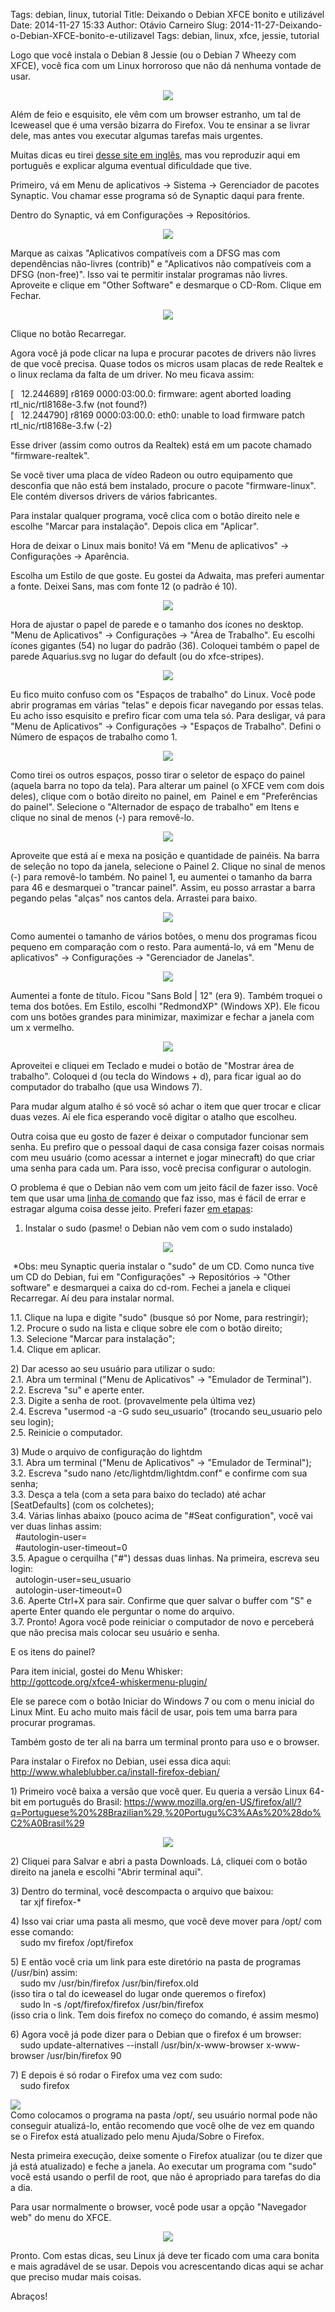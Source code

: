 Tags: debian, linux, tutorial
Title: Deixando o Debian XFCE bonito e utilizável
Date: 2014-11-27 15:33
Author: Otávio Carneiro
Slug: 2014-11-27-Deixando-o-Debian-XFCE-bonito-e-utilizavel
Tags: debian, linux, xfce, jessie, tutorial

Logo que você instala o Debian 8 Jessie (ou o Debian 7 Wheezy com XFCE),
você fica com um Linux horroroso que não dá nenhuma vontade de usar.

<div class="separator" style="clear: both; text-align: center;">

[![](http://1.bp.blogspot.com/-qNvbiufg_2Q/VHenSBbR8AI/AAAAAAAACXQ/9fzYo_Vfrmo/s1600/Captura%2Bde%2Btela%2B-%2B27-11-2014%2B-%2B20%3A32%3A44.png)](http://1.bp.blogspot.com/-qNvbiufg_2Q/VHenSBbR8AI/AAAAAAAACXQ/9fzYo_Vfrmo/s1600/Captura%2Bde%2Btela%2B-%2B27-11-2014%2B-%2B20%3A32%3A44.png)

</div>

Além de feio e esquisito, ele vêm com um browser estranho, um tal de
Iceweasel que é uma versão bizarra do Firefox. Vou te ensinar a se
livrar dele, mas antes vou executar algumas tarefas mais urgentes.

Muitas dicas eu tirei [desse site em
inglês](http://dontsurfinthenude.blogspot.com.br/2013/06/10-things-to-do-after-installing-debian.html),
mas vou reproduzir aqui em português e explicar alguma eventual
dificuldade que tive.

Primeiro, vá em Menu de aplicativos -\> Sistema -\> Gerenciador de
pacotes Synaptic. Vou chamar esse programa só de Synaptic daqui para
frente.

Dentro do Synaptic, vá em Configurações -\> Repositórios.

<div class="separator" style="clear: both; text-align: center;">

[![](http://2.bp.blogspot.com/-q5OdyPL180A/VHeoW8Dd3sI/AAAAAAAACXg/y6LvdkH4J0o/s1600/synaptic.png)](http://2.bp.blogspot.com/-q5OdyPL180A/VHeoW8Dd3sI/AAAAAAAACXg/y6LvdkH4J0o/s1600/synaptic.png)

</div>

Marque as caixas "Aplicativos compatíveis com a DFSG mas com
dependências não-livres (contrib)" e "Aplicativos não compatíveis com a
DFSG (non-free)". Isso vai te permitir instalar programas não livres.
Aproveite e clique em "Other Software" e desmarque o CD-Rom. Clique em
Fechar.

<div class="separator" style="clear: both; text-align: center;">

</div>

<div class="separator" style="clear: both; text-align: center;">

[![](http://3.bp.blogspot.com/-xZuJzq4gorE/VHeoWq0e41I/AAAAAAAACXc/oHJ0p968VlY/s1600/non-free.png)](http://3.bp.blogspot.com/-xZuJzq4gorE/VHeoWq0e41I/AAAAAAAACXc/oHJ0p968VlY/s1600/non-free.png)

</div>

Clique no botão Recarregar.

Agora você já pode clicar na lupa e procurar pacotes de drivers não
livres de que você precisa. Quase todos os micros usam placas de rede
Realtek e o linux reclama da falta de um driver. No meu ficava assim:

[   12.244689] r8169 0000:03:00.0: firmware: agent aborted loading
rtl\_nic/rtl8168e-3.fw (not found?)  
[   12.244790] r8169 0000:03:00.0: eth0: unable to load firmware patch
rtl\_nic/rtl8168e-3.fw (-2)

Esse driver (assim como outros da Realtek) está em um pacote chamado
"firmware-realtek".

Se você tiver uma placa de vídeo Radeon ou outro equipamento que
desconfia que não está bem instalado, procure o pacote "firmware-linux".
Ele contém diversos drivers de vários fabricantes.

Para instalar qualquer programa, você clica com o botão direito nele e
escolhe "Marcar para instalação". Depois clica em "Aplicar".

Hora de deixar o Linux mais bonito! Vá em "Menu de aplicativos" -\>
Configurações -\> Aparência.

Escolha um Estilo de que goste. Eu gostei da Adwaita, mas preferi
aumentar a fonte. Deixei Sans, mas com fonte 12 (o padrão é 10).

<div class="separator" style="clear: both; text-align: center;">

[![](http://1.bp.blogspot.com/-rfwO3FjmDyM/VHev04ARgII/AAAAAAAACX0/cm9MO_cbVQk/s1600/aparencia.png)](http://1.bp.blogspot.com/-rfwO3FjmDyM/VHev04ARgII/AAAAAAAACX0/cm9MO_cbVQk/s1600/aparencia.png)

</div>

Hora de ajustar o papel de parede e o tamanho dos ícones no desktop.
"Menu de Aplicativos" -\> Configurações -\> "Área de Trabalho". Eu
escolhi ícones gigantes (54) no lugar do padrão (36). Coloquei também o
papel de parede Aquarius.svg no lugar do default (ou do xfce-stripes).

<div class="separator" style="clear: both; text-align: center;">

[![](http://2.bp.blogspot.com/-ZdSbJmn7r6k/VHev1IbC0kI/AAAAAAAACX4/g9n5oQXu9O0/s1600/area_de_trabalho.png)](http://2.bp.blogspot.com/-ZdSbJmn7r6k/VHev1IbC0kI/AAAAAAAACX4/g9n5oQXu9O0/s1600/area_de_trabalho.png)

</div>

Eu fico muito confuso com os "Espaços de trabalho" do Linux. Você pode
abrir programas em várias "telas" e depois ficar navegando por essas
telas. Eu acho isso esquisito e prefiro ficar com uma tela só. Para
desligar, vá para "Menu de Aplicativos" -\> Configurações -\> "Espaços
de Trabalho". Defini o Número de espaços de trabalho como 1.

<div class="separator" style="clear: both; text-align: center;">

[![](http://2.bp.blogspot.com/-PoGZHNN59RM/VHexWeml79I/AAAAAAAACYI/J10yNH3UsiQ/s1600/espacos_de_Trabalho.png)](http://2.bp.blogspot.com/-PoGZHNN59RM/VHexWeml79I/AAAAAAAACYI/J10yNH3UsiQ/s1600/espacos_de_Trabalho.png)

</div>

Como tirei os outros espaços, posso tirar o seletor de espaço do painel
(aquela barra no topo da tela). Para alterar um painel (o XFCE vem com
dois deles), clique com o botão direito no painel, em  Painel e em
"Preferências do painel". Selecione o "Alternador de espaço de trabalho"
em Itens e clique no sinal de menos (-) para removê-lo.

<div class="separator" style="clear: both; text-align: center;">

[![](http://2.bp.blogspot.com/-JDVN-KNtnHU/VHeyFXqJv9I/AAAAAAAACYQ/Dt7xDzL-d10/s1600/painel1.png)](http://2.bp.blogspot.com/-JDVN-KNtnHU/VHeyFXqJv9I/AAAAAAAACYQ/Dt7xDzL-d10/s1600/painel1.png)

</div>

Aproveite que está aí e mexa na posição e quantidade de painéis. Na
barra de seleção no topo da janela, selecione o Painel 2. Clique no
sinal de menos (-) para removê-lo também. No painel 1, eu aumentei o
tamanho da barra para 46 e desmarquei o "trancar painel". Assim, eu
posso arrastar a barra pegando pelas "alças" nos cantos dela. Arrastei
para baixo.

<div class="separator" style="clear: both; text-align: center;">

[![](http://4.bp.blogspot.com/-qIrYe5uo3lo/VHezW1ZG0TI/AAAAAAAACYc/Z0LSbxt_JfU/s1600/painel2.png)](http://4.bp.blogspot.com/-qIrYe5uo3lo/VHezW1ZG0TI/AAAAAAAACYc/Z0LSbxt_JfU/s1600/painel2.png)

</div>

Como aumentei o tamanho de vários botões, o menu dos programas ficou
pequeno em comparação com o resto. Para aumentá-lo, vá em "Menu de
aplicativos" -\> Configurações -\> "Gerenciador de Janelas".

<div class="separator" style="clear: both; text-align: center;">

[![](http://3.bp.blogspot.com/-lJb6wUm_4Es/VHe2NL_sj0I/AAAAAAAACYo/m8mV2QiCH1w/s1600/janela.png)](http://3.bp.blogspot.com/-lJb6wUm_4Es/VHe2NL_sj0I/AAAAAAAACYo/m8mV2QiCH1w/s1600/janela.png)

</div>

Aumentei a fonte de título. Ficou "Sans Bold | 12" (era 9). Também
troquei o tema dos botões. Em Estilo, escolhi "RedmondXP" (Windows XP).
Ele ficou com uns botões grandes para minimizar, maximizar e fechar a
janela com um x vermelho.

<div class="separator" style="clear: both; text-align: center;">

[![](http://2.bp.blogspot.com/-mMBFzNCIPBE/VHe3F6CKZFI/AAAAAAAACYw/ESRi20L-NDk/s1600/superd.png)](http://2.bp.blogspot.com/-mMBFzNCIPBE/VHe3F6CKZFI/AAAAAAAACYw/ESRi20L-NDk/s1600/superd.png)

</div>

Aproveitei e cliquei em Teclado e mudei o botão de "Mostrar área de
trabalho". Coloquei <super>d (ou tecla do Windows + d), para ficar igual
ao do computador do trabalho (que usa Windows 7).

Para mudar algum atalho é só você só achar o item que quer trocar e
clicar duas vezes. Aí ele fica esperando você digitar o atalho que
escolheu.

Outra coisa que eu gosto de fazer é deixar o computador funcionar sem
senha. Eu prefiro que o pessoal daqui de casa consiga fazer coisas
normais com meu usuário (como acessar a internet e jogar minecraft) do
que criar uma senha para cada um. Para isso, você precisa configurar o
autologin.

O problema é que o Debian não vem com um jeito fácil de fazer isso. Você
tem que usar uma [linha de
comando](http://www.vivaolinux.com.br/topico/Debian/auto-login-debian-7-xfce/)
que faz isso, mas é fácil de errar e estragar alguma coisa desse jeito.
Preferi fazer [em
etapas](http://www.dailylinuxnews.com/blog/2014/09/things-to-do-after-installing-debian-jessie/):  
1) Instalar o sudo (pasme! o Debian não vem com o sudo instalado)

<div class="separator" style="clear: both; text-align: center;">

[![](http://3.bp.blogspot.com/-gupzCATTL88/VHe8aLHpFAI/AAAAAAAACZA/QVgsMvYjtkw/s1600/sudo.png)](http://3.bp.blogspot.com/-gupzCATTL88/VHe8aLHpFAI/AAAAAAAACZA/QVgsMvYjtkw/s1600/sudo.png)

</div>

 \*Obs: meu Synaptic queria instalar o "sudo" de um CD. Como nunca tive
um CD do Debian, fui em "Configurações" -\> Repositórios -\> "Other
software" e desmarquei a caixa do cd-rom. Fechei a janela e cliquei
Recarregar. Aí deu para instalar normal.

1.1. Clique na lupa e digite "sudo" (busque só por Nome, para
restringir);  
1.2. Procure o sudo na lista e clique sobre ele com o botão direito;  
1.3. Selecione "Marcar para instalação";  
1.4. Clique em aplicar.

2\) Dar acesso ao seu usuário para utilizar o sudo:  
2.1. Abra um terminal ("Menu de Aplicativos" -\> "Emulador de
Terminal").  
2.2. Escreva "su" e aperte enter.  
2.3. Digite a senha de root. (provavelmente pela última vez)  
2.4. Escreva "usermod -a -G sudo seu\_usuario" (trocando seu\_usuario
pelo seu login);  
2.5. Reinicie o computador.

3\) Mude o arquivo de configuração do lightdm  
3.1. Abra um terminal ("Menu de Aplicativos" -\> "Emulador de
Terminal");  
3.2. Escreva "sudo nano /etc/lightdm/lightdm.conf" e confirme com sua
senha;  
3.3. Desça a tela (com a seta para baixo do teclado) até achar
[SeatDefaults] (com os colchetes);  
3.4. Várias linhas abaixo (pouco acima de "\#Seat configuration", você
vai ver duas linhas assim:  
  \#autologin-user=  
  \#autologin-user-timeout=0  
3.5. Apague o cerquilha ("\#") dessas duas linhas. Na primeira, escreva
seu login:  
  autologin-user=seu\_usuario  
  autologin-user-timeout=0  
3.6. Aperte Ctrl+X para sair. Confirme que quer salvar o buffer com "S"
e aperte Enter quando ele perguntar o nome do arquivo.  
3.7. Pronto! Agora você pode reiniciar o computador de novo e perceberá
que não precisa mais colocar seu usuário e senha.

E os itens do painel?

Para item inicial, gostei do Menu Whisker:  
<http://gottcode.org/xfce4-whiskermenu-plugin/>

Ele se parece com o botão Iniciar do Windows 7 ou com o menu inicial do
Linux Mint. Eu acho muito mais fácil de usar, pois tem uma barra para
procurar programas.

Também gosto de ter ali na barra um terminal pronto para uso e o
browser.

Para instalar o Firefox no Debian, usei essa dica aqui:  
<http://www.whaleblubber.ca/install-firefox-debian/>

1\) Primeiro você baixa a versão que você quer. Eu queria a versão Linux
64-bit em português do Brasil:
<https://www.mozilla.org/en-US/firefox/all/?q=Portuguese%20%28Brazilian%29,%20Portugu%C3%AAs%20%28do%C2%A0Brasil%29>

<div class="separator" style="clear: both; text-align: center;">

</div>

<div class="separator" style="clear: both; text-align: center;">

[![](http://3.bp.blogspot.com/-Zy2stMl6_H4/VHfX_dAaXkI/AAAAAAAACZo/tSKcekc5tJo/s1600/download_ff.png)](http://3.bp.blogspot.com/-Zy2stMl6_H4/VHfX_dAaXkI/AAAAAAAACZo/tSKcekc5tJo/s1600/download_ff.png)

</div>

2\) Cliquei para Salvar e abri a pasta Downloads. Lá, cliquei com o botão
direito na janela e escolhi "Abrir terminal aqui".

3\) Dentro do terminal, você descompacta o arquivo que baixou:  
    tar xjf firefox-\*

4\) Isso vai criar uma pasta ali mesmo, que você deve mover para /opt/
com esse comando:  
    sudo mv firefox /opt/firefox

5\) E então você cria um link para este diretório na pasta de programas
(/usr/bin) assim:  
    sudo mv /usr/bin/firefox /usr/bin/firefox.old  
(isso tira o tal do iceweasel do lugar onde queremos o firefox)  
    sudo ln -s /opt/firefox/firefox /usr/bin/firefox  
(isso cria o link. Tem dois firefox no começo do comando, é assim mesmo)

6\) Agora você já pode dizer para o Debian que o firefox é um browser:  
    sudo update-alternatives --install /usr/bin/x-www-browser
x-www-browser /usr/bin/firefox 90

7\) E depois é só rodar o Firefox uma vez com sudo:  
    sudo firefox

[![](http://2.bp.blogspot.com/-RBE1aDEWtvU/VHfdv32MXdI/AAAAAAAACZ4/xEIX-3xVMd8/s1600/menu_ff.png)](http://2.bp.blogspot.com/-RBE1aDEWtvU/VHfdv32MXdI/AAAAAAAACZ4/xEIX-3xVMd8/s1600/menu_ff.png)  
Como colocamos o programa na pasta /opt/, seu usuário normal pode não
conseguir atualizá-lo, então recomendo que você olhe de vez em quando se
o Firefox está atualizado pelo menu Ajuda/Sobre o Firefox.

Nesta primeira execução, deixe somente o Firefox atualizar (ou te dizer
que já está atualizado) e feche a janela. Ao executar um programa com
"sudo" você está usando o perfil de root, que não é apropriado para
tarefas do dia a dia.

Para usar normalmente o browser, você pode usar a opção "Navegador web"
do menu do XFCE.

<div class="separator" style="clear: both; text-align: center;">

[![](http://4.bp.blogspot.com/-jmAFXFf9gHg/VHfeCvmXB0I/AAAAAAAACaA/W2JNatvNJBE/s1600/ff_atual.png)](http://4.bp.blogspot.com/-jmAFXFf9gHg/VHfeCvmXB0I/AAAAAAAACaA/W2JNatvNJBE/s1600/ff_atual.png)

</div>

Pronto. Com estas dicas, seu Linux já deve ter ficado com uma cara
bonita e mais agradável de se usar. Depois vou acrescentando dicas aqui
se achar que preciso mudar mais coisas.

Abraços!

</super>

